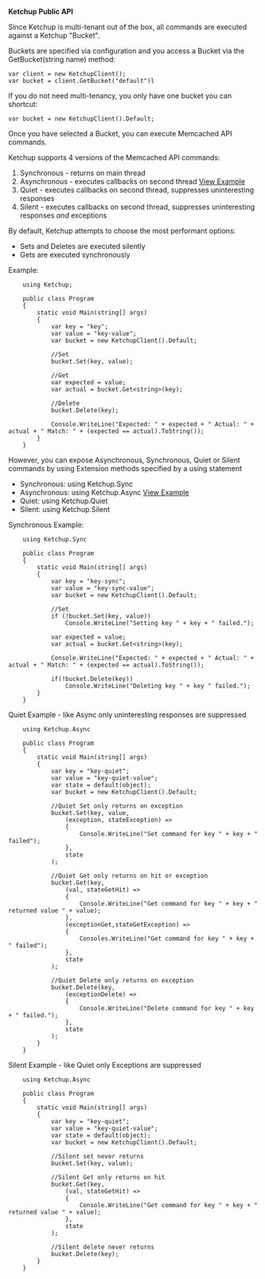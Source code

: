﻿**Ketchup Public API**

Since Ketchup is multi-tenant out of the box, all commands are executed against a Ketchup "Bucket".

Buckets are specified via configuration and you access a Bucket via the GetBucket(string name) method:

	var client = new KetchupClient();
	var bucket = client.GetBucket("default")l

If you do not need multi-tenancy, you only have one bucket you can shortcut:
	
	var bucket = new KetchupClient().Default;

Once you have selected a Bucket, you can execute Memcached API commands. 

Ketchup supports 4 versions of the Memcached API commands:

1. Synchronous - returns on main thread
2. Asynchronous - executes callbacks on second thread [View Example](https://github.com/jasonsirota/Ketchup/blob/master/examples/AsynchronousExample/Program.cs)
3. Quiet - executes callbacks on second thread, suppresses uninteresting responses
4. Silent - executes callbacks on second thread, suppresses uninteresting responses *and* exceptions

By default, Ketchup attempts to choose the most performant options:

* Sets and Deletes are executed silently
* Gets are executed synchronously

Example:

		using Ketchup;

		public class Program
		{
			static void Main(string[] args)
			{
				var key = "key";
				var value = "key-value";
				var bucket = new KetchupClient().Default;

				//Set
				bucket.Set(key, value);

				//Get
				var expected = value;
				var actual = bucket.Get<string>(key);

				//Delete
				bucket.Delete(key);

				Console.WriteLine("Expected: " + expected + " Actual: " + actual + " Match: " + (expected == actual).ToString());
			}
		}

However, you can expose Asynchronous, Synchronous, Quiet or Silent commands by using Extension methods specified by a using statement

* Synchronous: using Ketchup.Sync
* Asynchronous: using Ketchup.Async [View Example](https://github.com/jasonsirota/Ketchup/blob/master/examples/AsynchronousExample/Program.cs)
* Quiet: using Ketchup.Quiet
* Silent: using Ketchup.Silent

Synchronous Example:

		using Ketchup.Sync

		public class Program
		{
			static void Main(string[] args)
			{
				var key = "key-sync";
				var value = "key-sync-value";
				var bucket = new KetchupClient().Default;

				//Set
				if (!bucket.Set(key, value))
					Console.WriteLine("Setting key " + key + " failed.");

				var expected = value;
				var actual = bucket.Get<string>(key);

				Console.WriteLine("Expected: " + expected + " Actual: " + actual + " Match: " + (expected == actual).ToString());

				if(!bucket.Delete(key))
					Console.WriteLine("Deleting key " + key " failed.");
			}
		}

Quiet Example - like Async only uninteresting responses are suppressed

		using Ketchup.Async

		public class Program
		{
			static void Main(string[] args)
			{
				var key = "key-quiet";
				var value = "key-quiet-value";
				var state = default(object);
				var bucket = new KetchupClient().Default;

				//Quiet Set only returns on exception
				bucket.Set(key, value, 
					(exception, stateException) => 
					{
						Console.WriteLine("Set command for key " + key + " failed"); 
					},
					state
				);

				//Quiet Get only returns on hit or exception
				bucket.Get(key,
					(val, stateGetHit) =>
					{
						Console.WriteLine("Get command for key " + key + " returned value " + value);
					},
					(exceptionGet,stateGetException) =>
					{
						Consoles.WriteLine("Get command for key " + key + " failed");
					},
					state
				);

				//Quiet Delete only returns on exception
				bucket.Delete(key,
					(exceptionDelete) =>
					{
						Console.WriteLine("Delete command for key " + key + " failed.");
					},
					state
				);
			}
		}

Silent Example - like Quiet only Exceptions are suppressed

		using Ketchup.Async

		public class Program
		{
			static void Main(string[] args)
			{
				var key = "key-quiet";
				var value = "key-quiet-value";
				var state = default(object);
				var bucket = new KetchupClient().Default;

				//Silent set never returns
				bucket.Set(key, value);

				//Silent Get only returns on hit
				bucket.Get(key,
					(val, stateGetHit) =>
					{
						Console.WriteLine("Get command for key " + key + " returned value " + value);
					},
					state
				);

				//Silent delete never returns
				bucket.Delete(key);
			}
		}